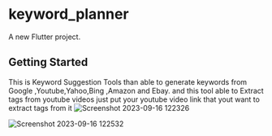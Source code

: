 # keyword_planner

A new Flutter project.

## Getting Started

This is Keyword Suggestion Tools than able to generate keywords from Google ,Youtube,Yahoo,Bing ,Amazon and Ebay.
and this tool able to Extract tags from youtube videos just put your youtube video link that yout want to extract tags from it
![Screenshot 2023-09-16 122326](https://github.com/Gemy-Dev/keywordtool/assets/57642488/3bfe246c-a270-482a-840f-aff08078a952)


![Screenshot 2023-09-16 122532](https://github.com/Gemy-Dev/keywordtool/assets/57642488/62c5791d-19e2-44ff-b25d-b210a5a53b44)

